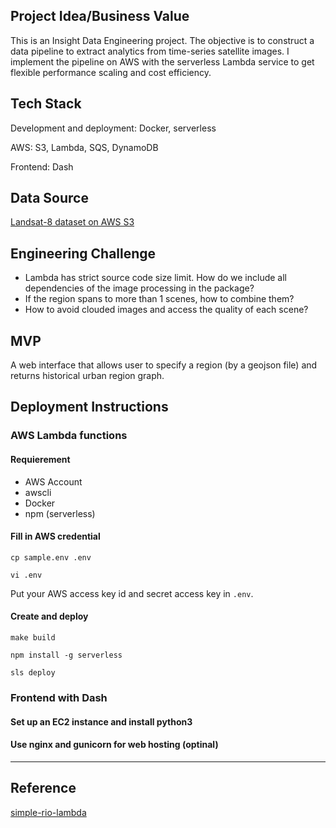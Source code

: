 ## Project Idea/Business Value

This is an Insight Data Engineering project. The objective is to construct a
data pipeline to extract analytics from time-series satellite images. I
implement the pipeline on AWS with the serverless Lambda service to get
flexible performance scaling and cost efficiency.

## Tech Stack

Development and deployment: Docker, serverless

AWS: S3, Lambda, SQS, DynamoDB

Frontend: Dash

## Data Source

[Landsat-8 dataset on AWS S3](https://registry.opendata.aws/landsat-8/)
<!-- [Sentiel-2 dataset hosted on Amazon S3](https://registry.opendata.aws/sentinel-2/) -->

## Engineering Challenge

- Lambda has strict source code size limit. How do we include all dependencies
  of the image processing in the package?
- If the region spans to more than 1 scenes, how to combine them?
- How to avoid clouded images and access the quality of each scene?

## MVP

A web interface that allows user to specify a region (by a geojson file) and
returns historical urban region graph.

## Deployment Instructions

### AWS Lambda functions

#### Requierement
  - AWS Account
  - awscli
  - Docker
  - npm (serverless)

#### Fill in AWS credential

```
cp sample.env .env

vi .env
```
Put your AWS access key id and secret access key in `.env`.

#### Create and deploy

```
make build

npm install -g serverless

sls deploy
```

### Frontend with Dash

#### Set up an EC2 instance and install python3

#### Use nginx and gunicorn for web hosting (optinal)


---
## Reference

[simple-rio-lambda](https://github.com/vincentsarago/simple-rio-lambda/)
